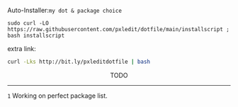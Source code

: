 
Auto-Installer:`my dot & package choice `
```shell
sudo curl -LO https://raw.githubusercontent.com/pxledit/dotfile/main/installscript ; bash installscript
```
extra link:
```bash
curl -Lks http://bit.ly/pxleditdotfile | bash
```


<div align="center"> TODO  </div>
  
  
  ***
  
  `1` Working on perfect package list.
